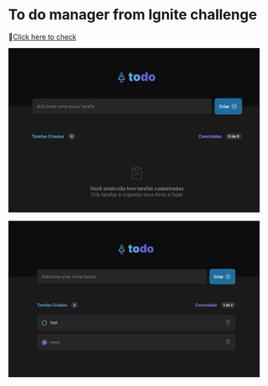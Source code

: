# To do manager from Ignite challenge

🔗[Click here to check](https://to-do-manager-kovs8jrhm-lucassiqueirasurreco.vercel.app/)

![preview](./src/assets/preview1.jpeg)

![preview](./src/assets/preview2.jpeg)